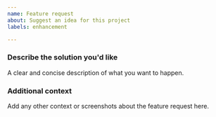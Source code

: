 ```yaml
---
name: Feature request
about: Suggest an idea for this project
labels: enhancement

---
```


### Describe the solution you'd like
A clear and concise description of what you want to happen.

### Additional context
Add any other context or screenshots about the feature request here.
